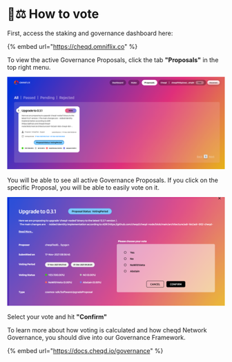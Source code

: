 # 🧑⚖ How to vote

First, access the staking and governance dashboard here:

{% embed url="https://cheqd.omniflix.co" %}

To view the active Governance Proposals, click the tab **"Proposals"** in the top right menu.

![](<../.gitbook/assets/image (17).png>)

You will be able to see all active Governance Proposals. If you click on the specific Proposal, you will be able to easily vote on it.&#x20;

![](<../.gitbook/assets/image (9).png>)

Select your vote and hit **"Confirm"**

To learn more about how voting is calculated and how cheqd Network Governance, you should dive into our Governance Framework.

{% embed url="https://docs.cheqd.io/governance" %}
